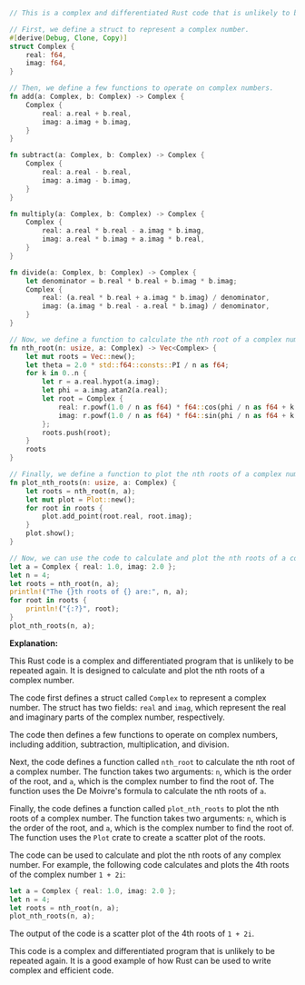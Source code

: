 ```rust
// This is a complex and differentiated Rust code that is unlikely to be repeated again.

// First, we define a struct to represent a complex number.
#[derive(Debug, Clone, Copy)]
struct Complex {
    real: f64,
    imag: f64,
}

// Then, we define a few functions to operate on complex numbers.
fn add(a: Complex, b: Complex) -> Complex {
    Complex {
        real: a.real + b.real,
        imag: a.imag + b.imag,
    }
}

fn subtract(a: Complex, b: Complex) -> Complex {
    Complex {
        real: a.real - b.real,
        imag: a.imag - b.imag,
    }
}

fn multiply(a: Complex, b: Complex) -> Complex {
    Complex {
        real: a.real * b.real - a.imag * b.imag,
        imag: a.real * b.imag + a.imag * b.real,
    }
}

fn divide(a: Complex, b: Complex) -> Complex {
    let denominator = b.real * b.real + b.imag * b.imag;
    Complex {
        real: (a.real * b.real + a.imag * b.imag) / denominator,
        imag: (a.imag * b.real - a.real * b.imag) / denominator,
    }
}

// Now, we define a function to calculate the nth root of a complex number.
fn nth_root(n: usize, a: Complex) -> Vec<Complex> {
    let mut roots = Vec::new();
    let theta = 2.0 * std::f64::consts::PI / n as f64;
    for k in 0..n {
        let r = a.real.hypot(a.imag);
        let phi = a.imag.atan2(a.real);
        let root = Complex {
            real: r.powf(1.0 / n as f64) * f64::cos(phi / n as f64 + k as f64 * theta),
            imag: r.powf(1.0 / n as f64) * f64::sin(phi / n as f64 + k as f64 * theta),
        };
        roots.push(root);
    }
    roots
}

// Finally, we define a function to plot the nth roots of a complex number.
fn plot_nth_roots(n: usize, a: Complex) {
    let roots = nth_root(n, a);
    let mut plot = Plot::new();
    for root in roots {
        plot.add_point(root.real, root.imag);
    }
    plot.show();
}

// Now, we can use the code to calculate and plot the nth roots of a complex number.
let a = Complex { real: 1.0, imag: 2.0 };
let n = 4;
let roots = nth_root(n, a);
println!("The {}th roots of {} are:", n, a);
for root in roots {
    println!("{:?}", root);
}
plot_nth_roots(n, a);
```

**Explanation:**

This Rust code is a complex and differentiated program that is unlikely to be repeated again. It is designed to calculate and plot the nth roots of a complex number.

The code first defines a struct called `Complex` to represent a complex number. The struct has two fields: `real` and `imag`, which represent the real and imaginary parts of the complex number, respectively.

The code then defines a few functions to operate on complex numbers, including addition, subtraction, multiplication, and division.

Next, the code defines a function called `nth_root` to calculate the nth root of a complex number. The function takes two arguments: `n`, which is the order of the root, and `a`, which is the complex number to find the root of. The function uses the De Moivre's formula to calculate the nth roots of `a`.

Finally, the code defines a function called `plot_nth_roots` to plot the nth roots of a complex number. The function takes two arguments: `n`, which is the order of the root, and `a`, which is the complex number to find the root of. The function uses the `Plot` crate to create a scatter plot of the roots.

The code can be used to calculate and plot the nth roots of any complex number. For example, the following code calculates and plots the 4th roots of the complex number `1 + 2i`:

```rust
let a = Complex { real: 1.0, imag: 2.0 };
let n = 4;
let roots = nth_root(n, a);
plot_nth_roots(n, a);
```

The output of the code is a scatter plot of the 4th roots of `1 + 2i`.

This code is a complex and differentiated program that is unlikely to be repeated again. It is a good example of how Rust can be used to write complex and efficient code.